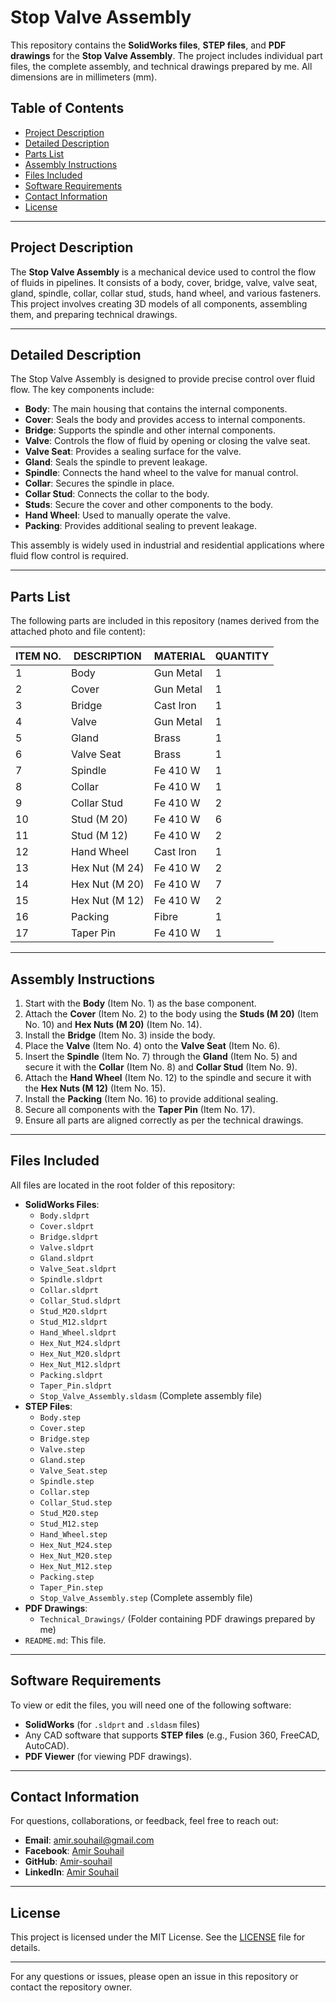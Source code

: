 # Stop Valve Assembly

This repository contains the **SolidWorks files**, **STEP files**, and **PDF drawings** for the **Stop Valve Assembly**. The project includes individual part files, the complete assembly, and technical drawings prepared by me. All dimensions are in millimeters (mm).

## Table of Contents
- [Project Description](#project-description)
- [Detailed Description](#detailed-description)
- [Parts List](#parts-list)
- [Assembly Instructions](#assembly-instructions)
- [Files Included](#files-included)
- [Software Requirements](#software-requirements)
- [Contact Information](#contact-information)
- [License](#license)

---

## Project Description
The **Stop Valve Assembly** is a mechanical device used to control the flow of fluids in pipelines. It consists of a body, cover, bridge, valve, valve seat, gland, spindle, collar, collar stud, studs, hand wheel, and various fasteners. This project involves creating 3D models of all components, assembling them, and preparing technical drawings.

---

## Detailed Description
The Stop Valve Assembly is designed to provide precise control over fluid flow. The key components include:
- **Body**: The main housing that contains the internal components.
- **Cover**: Seals the body and provides access to internal components.
- **Bridge**: Supports the spindle and other internal components.
- **Valve**: Controls the flow of fluid by opening or closing the valve seat.
- **Valve Seat**: Provides a sealing surface for the valve.
- **Gland**: Seals the spindle to prevent leakage.
- **Spindle**: Connects the hand wheel to the valve for manual control.
- **Collar**: Secures the spindle in place.
- **Collar Stud**: Connects the collar to the body.
- **Studs**: Secure the cover and other components to the body.
- **Hand Wheel**: Used to manually operate the valve.
- **Packing**: Provides additional sealing to prevent leakage.

This assembly is widely used in industrial and residential applications where fluid flow control is required.

---

## Parts List
The following parts are included in this repository (names derived from the attached photo and file content):

| ITEM NO. | DESCRIPTION           | MATERIAL     | QUANTITY |
|----------|-----------------------|--------------|----------|
| 1        | Body                  | Gun Metal    | 1        |
| 2        | Cover                 | Gun Metal    | 1        |
| 3        | Bridge                | Cast Iron    | 1        |
| 4        | Valve                 | Gun Metal    | 1        |
| 5        | Gland                 | Brass        | 1        |
| 6        | Valve Seat            | Brass        | 1        |
| 7        | Spindle               | Fe 410 W     | 1        |
| 8        | Collar                | Fe 410 W     | 1        |
| 9        | Collar Stud           | Fe 410 W     | 2        |
| 10       | Stud (M 20)           | Fe 410 W     | 6        |
| 11       | Stud (M 12)           | Fe 410 W     | 2        |
| 12       | Hand Wheel            | Cast Iron    | 1        |
| 13       | Hex Nut (M 24)        | Fe 410 W     | 2        |
| 14       | Hex Nut (M 20)        | Fe 410 W     | 7        |
| 15       | Hex Nut (M 12)        | Fe 410 W     | 2        |
| 16       | Packing               | Fibre        | 1        |
| 17       | Taper Pin             | Fe 410 W     | 1        |

---

## Assembly Instructions
1. Start with the **Body** (Item No. 1) as the base component.
2. Attach the **Cover** (Item No. 2) to the body using the **Studs (M 20)** (Item No. 10) and **Hex Nuts (M 20)** (Item No. 14).
3. Install the **Bridge** (Item No. 3) inside the body.
4. Place the **Valve** (Item No. 4) onto the **Valve Seat** (Item No. 6).
5. Insert the **Spindle** (Item No. 7) through the **Gland** (Item No. 5) and secure it with the **Collar** (Item No. 8) and **Collar Stud** (Item No. 9).
6. Attach the **Hand Wheel** (Item No. 12) to the spindle and secure it with the **Hex Nuts (M 12)** (Item No. 15).
7. Install the **Packing** (Item No. 16) to provide additional sealing.
8. Secure all components with the **Taper Pin** (Item No. 17).
9. Ensure all parts are aligned correctly as per the technical drawings.

---

## Files Included
All files are located in the root folder of this repository:
- **SolidWorks Files**:
  - `Body.sldprt`
  - `Cover.sldprt`
  - `Bridge.sldprt`
  - `Valve.sldprt`
  - `Gland.sldprt`
  - `Valve_Seat.sldprt`
  - `Spindle.sldprt`
  - `Collar.sldprt`
  - `Collar_Stud.sldprt`
  - `Stud_M20.sldprt`
  - `Stud_M12.sldprt`
  - `Hand_Wheel.sldprt`
  - `Hex_Nut_M24.sldprt`
  - `Hex_Nut_M20.sldprt`
  - `Hex_Nut_M12.sldprt`
  - `Packing.sldprt`
  - `Taper_Pin.sldprt`
  - `Stop_Valve_Assembly.sldasm` (Complete assembly file)
- **STEP Files**:
  - `Body.step`
  - `Cover.step`
  - `Bridge.step`
  - `Valve.step`
  - `Gland.step`
  - `Valve_Seat.step`
  - `Spindle.step`
  - `Collar.step`
  - `Collar_Stud.step`
  - `Stud_M20.step`
  - `Stud_M12.step`
  - `Hand_Wheel.step`
  - `Hex_Nut_M24.step`
  - `Hex_Nut_M20.step`
  - `Hex_Nut_M12.step`
  - `Packing.step`
  - `Taper_Pin.step`
  - `Stop_Valve_Assembly.step` (Complete assembly file)
- **PDF Drawings**:
  - `Technical_Drawings/` (Folder containing PDF drawings prepared by me)
- `README.md`: This file.

---

## Software Requirements
To view or edit the files, you will need one of the following software:
- **SolidWorks** (for `.sldprt` and `.sldasm` files)
- Any CAD software that supports **STEP files** (e.g., Fusion 360, FreeCAD, AutoCAD).
- **PDF Viewer** (for viewing PDF drawings).

---

## Contact Information
For questions, collaborations, or feedback, feel free to reach out:
- **Email**: [amir.souhail@gmail.com](mailto:amir.souhail@gmail.com)
- **Facebook**: [Amir Souhail](https://www.facebook.com/amir.souhail)
- **GitHub**: [Amir-souhail](https://github.com/Amir-souhail)
- **LinkedIn**: [Amir Souhail](https://www.linkedin.com/in/amir-souhail-3b939069/)

---

## License
This project is licensed under the MIT License. See the [LICENSE](LICENSE) file for details.

---

For any questions or issues, please open an issue in this repository or contact the repository owner.
